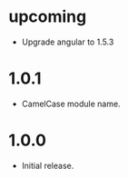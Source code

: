 # upcoming

* Upgrade angular to 1.5.3

# 1.0.1

* CamelCase module name.

# 1.0.0

* Initial release.
